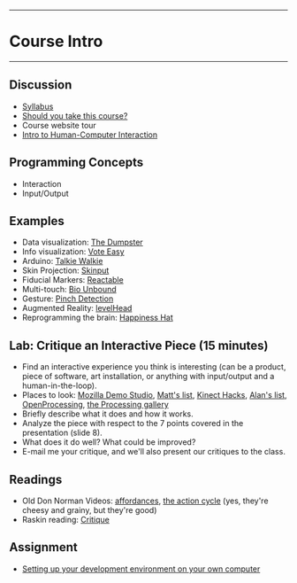--------------------------------
# Course Intro
--------------------------------

## Discussion
 - [Syllabus](pcad.py?page=syllabus.pdf)
 - [Should you take this course?](pcad.py?page=01-intro/ShouldYouTakeThisCourse.png)
 - Course website tour
 - [Intro to Human-Computer Interaction](pcad.py?page=01-intro/intro.pdf)

## Programming Concepts
 - Interaction
 - Input/Output
 
## Examples
 - Data visualization: [The Dumpster](http://artport.whitney.org/commissions/thedumpster/dumpster.shtml)
 - Info visualization: [Vote Easy](http://votesmart.org/voteeasy/)
 - Arduino: [Talkie Walkie](http://blog.makezine.com/2009/10/31/automatic-sound-responsive-puppet-m/)
 - Skin Projection: [Skinput](http://phys.org/news186681149.html)
 - Fiducial Markers: [Reactable](http://www.reactable.com/products/experience/)
 - Multi-touch: [Bio Unbound](http://accad.osu.edu/researchmain/gallery/project_gallery/bio_unbound.html)
 - Gesture: [Pinch Detection](http://research.microsoft.com/en-us/um/people/awilson/publications/WilsonUIST2006/WilsonUIST2006.html)
 - Augmented Reality: [levelHead](http://vimeo.com/1320756#)
 - Reprogramming the brain: [Happiness Hat](http://www.boingboing.net/2009/10/29/knit-hat-stabs-you-i.html)

## Lab: Critique an Interactive Piece (15 minutes)
 - Find an interactive experience you think is interesting (can be a product, piece of software, art installation, or anything with input/output and a human-in-the-loop).
 - Places to look: [Mozilla Demo Studio](https://developer.mozilla.org/en-US/demos/), [Matt's list](http://accad.osu.edu/~mlewis/Jitter/Class/DataRemappingExamples.html), [Kinect Hacks](http://www.kinecthacks.com/), [Alan's list](http://accad.osu.edu/~aprice/courses/BVE/examples.html), [OpenProcessing](http://www.openprocessing.org/browse/), [the Processing gallery](http://processing.org/exhibition/)
 - Briefly describe what it does and how it works.
 - Analyze the piece with respect to the 7 points covered in the presentation (slide 8).
 - What does it do well?  What could be improved?
 - E-mail me your critique, and we'll also present our critiques to the class.

## Readings 
 - Old Don Norman Videos: [affordances][], [the action cycle][] (yes, they're cheesy and grainy, but they're good)
 - Raskin reading: [Critique][]
 
## Assignment
 - [Setting up your development environment on your own computer][setup]
 
[affordances]: http://www.youtube.com/watch?v=NK1Zb_5VxuM&feature=player_embedded
[the action cycle]: http://www.youtube.com/watch?v=ahtOCfyRbRg&feature=player_embedded
[Critique]: http://www.azarask.in/blog/post/how-to-critique-an-interface/
[setup]: pcad.py?page=00-setup/setup.md

